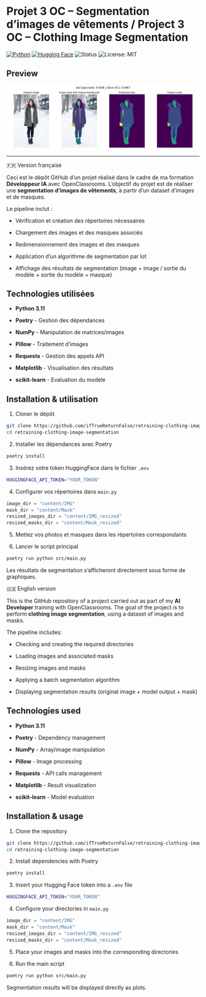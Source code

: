 # Projet 3 OC – Segmentation d’images de vêtements / Project 3 OC – Clothing Image Segmentation

[![Python](https://img.shields.io/badge/Python-3776AB?logo=python&logoColor=fff)](#)
[![Hugging Face](https://img.shields.io/badge/Hugging%20Face-FFD21E?logo=huggingface&logoColor=000)](#)
![Status](https://img.shields.io/badge/Status-Completed-brightgreen)
![License: MIT](https://img.shields.io/badge/License-MIT-blue)

## Preview
![Segmentation preview](./result_example.png)

---

🇫🇷 Version française

Ceci est le dépôt GitHub d’un projet réalisé dans le cadre de ma formation **Développeur IA** avec OpenClassrooms.
L’objectif du projet est de réaliser une **segmentation d’images de vêtements**, à partir d’un dataset d’images et de masques.

Le pipeline inclut :

- Vérification et création des répertoires nécessaires

- Chargement des images et des masques associés

- Redimensionnement des images et des masques

- Application d’un algorithme de segmentation par lot

- Affichage des résultats de segmentation (image + image / sortie du modèle + sortie du modèle + masque)

## Technologies utilisées

- **Python 3.11**

- **Poetry** - Gestion des dépendances

- **NumPy** - Manipulation de matrices/images

- **Pillow** - Traitement d’images

- **Requests** - Gestion des appels API

- **Matplotlib** - Visualisation des résultats

- **scikit-learn** - Evaluation du modèle

## Installation & utilisation

1. Cloner le dépôt
``` bash
git clone https://github.com/ifTrueReturnFalse/retraining-clothing-image-segmentation.git
cd retraining-clothing-image-segmentation
```

2. Installer les dépendances avec Poetry 
``` bash
poetry install
```

3. Insérez votre token HuggingFace dans le fichier ```.env``` 

``` bash
HUGGINGFACE_API_TOKEN="YOUR_TOKEN"
```

4. Configurer vos répertoires dans ```main.py``` 
``` Python
image_dir = "content/IMG"
mask_dir = "content/Mask"
resized_images_dir = "content/IMG_resized"
resized_masks_dir = "content/Mask_resized"
```

5. Mettez vos photos et masques dans les répertoires correspondants

6. Lancer le script principal 
``` bash
poetry run python src/main.py
```

Les résultats de segmentation s’afficheront directement sous forme de graphiques.

🇬🇧 English version

This is the GitHub repository of a project carried out as part of my **AI Developer** training with OpenClassrooms.
The goal of the project is to perform **clothing image segmentation**, using a dataset of images and masks.

The pipeline includes:

- Checking and creating the required directories

- Loading images and associated masks

- Resizing images and masks

- Applying a batch segmentation algorithm

- Displaying segmentation results (original image + model output + mask)

## Technologies used

- **Python 3.11**

- **Poetry** - Dependency management

- **NumPy** - Array/image manipulation

- **Pillow** - Image processing

- **Requests** - API calls management

- **Matplotlib** - Result visualization

- **scikit-learn** - Model evaluation

## Installation & usage

1. Clone the repository
``` bash
git clone https://github.com/ifTrueReturnFalse/retraining-clothing-image-segmentation.git
cd retraining-clothing-image-segmentation
```

2. Install dependencies with Poetry
``` bash
poetry install
```

3. Insert your Hugging Face token into a ```.env``` file

``` bash
HUGGINGFACE_API_TOKEN="YOUR_TOKEN"
```

4. Configure your directories in ```main.py```

``` Python
image_dir = "content/IMG"
mask_dir = "content/Mask"
resized_images_dir = "content/IMG_resized"
resized_masks_dir = "content/Mask_resized"
```

5. Place your images and masks into the corresponding directories

6. Run the main script
``` bash
poetry run python src/main.py
```

Segmentation results will be displayed directly as plots.
